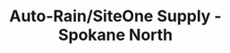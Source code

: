 ---
title: "Auto-Rain/SiteOne Supply - Spokane North"
url: /spokane/auto-rain-siteone-supply-spokane-north/
shop: Baumarkt
---